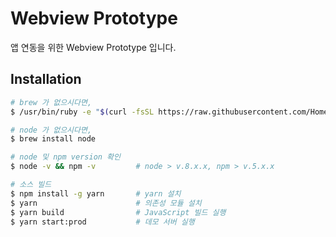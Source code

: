 # Webview Prototype

앱 연동을 위한 Webview Prototype 입니다.

## Installation

```bash
# brew 가 없으시다면,
$ /usr/bin/ruby -e "$(curl -fsSL https://raw.githubusercontent.com/Homebrew/install/master/install)"

# node 가 없으시다면,
$ brew install node

# node 및 npm version 확인
$ node -v && npm -v         # node > v.8.x.x, npm > v.5.x.x 

# 소스 빌드
$ npm install -g yarn       # yarn 설치
$ yarn                      # 의존성 모듈 설치
$ yarn build                # JavaScript 빌드 실행
$ yarn start:prod           # 데모 서버 실행
```
